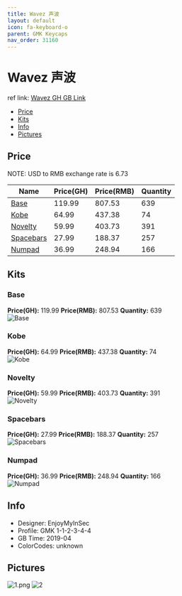 ```yaml
---
title: Wavez 声波
layout: default
icon: fa-keyboard-o
parent: GMK Keycaps
nav_order: 31160
---
```


# Wavez 声波

ref link: [Wavez GH GB Link](https://geekhack.org/index.php?topic=100063.0)

* [Price](#price)
* [Kits](#kits)
* [Info](#info)
* [Pictures](#pictures)


## Price  
NOTE: USD to RMB exchange rate is 6.73

| Name          | Price(GH)    |  Price(RMB) | Quantity |
| ------------- | ------------ |  ---------- | -------- |
|[Base](#base)|119.99|807.53|639|
|[Kobe](#kobe)|64.99|437.38|74|
|[Novelty](#novelty)|59.99|403.73|391|
|[Spacebars](#spacebars)|27.99|188.37|257|
|[Numpad](#numpad)|36.99|248.94|166|


## Kits
### Base
**Price(GH):** 119.99    **Price(RMB):** 807.53    **Quantity:** 639  
<img src="{{ 'assets/images/gmk-keycaps/wavez/kits_pics/base.png' | relative_url }}" alt="Base" class="image featured">

### Kobe
**Price(GH):** 64.99    **Price(RMB):** 437.38    **Quantity:** 74   
<img src="{{ 'assets/images/gmk-keycaps/wavez/kits_pics/kobe.png' | relative_url }}" alt="Kobe" class="image featured">

### Novelty
**Price(GH):** 59.99    **Price(RMB):** 403.73    **Quantity:** 391   
<img src="{{ 'assets/images/gmk-keycaps/wavez/kits_pics/novelty.png' | relative_url }}" alt="Novelty" class="image featured">

### Spacebars
**Price(GH):** 27.99    **Price(RMB):** 188.37    **Quantity:** 257    
<img src="{{ 'assets/images/gmk-keycaps/wavez/kits_pics/spacebars.png' | relative_url }}" alt="Spacebars" class="image featured">

### Numpad
**Price(GH):** 36.99    **Price(RMB):** 248.94    **Quantity:** 166    
<img src="{{ 'assets/images/gmk-keycaps/wavez/kits_pics/numpad.png' | relative_url }}" alt="Numpad" class="image featured">


## Info
* Designer: EnjoyMyInSec
* Profile: GMK 1-1-2-3-4-4
* GB Time: 2019-04
* ColorCodes: unknown 


## Pictures
<img src="{{ 'assets/images/gmk-keycaps/wavez/rendering_pics/1.png' | relative_url }}" alt="1.png" class="image featured">
<img src="{{ 'assets/images/gmk-keycaps/wavez/rendering_pics/2.jpg' | relative_url }}" alt="2" class="image featured">
